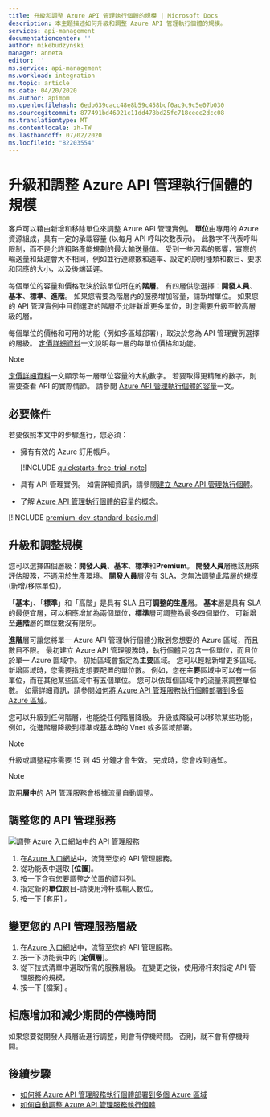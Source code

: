 ```yaml
---
title: 升級和調整 Azure API 管理執行個體的規模 | Microsoft Docs
description: 本主題描述如何升級和調整 Azure API 管理執行個體的規模。
services: api-management
documentationcenter: ''
author: mikebudzynski
manager: anneta
editor: ''
ms.service: api-management
ms.workload: integration
ms.topic: article
ms.date: 04/20/2020
ms.author: apimpm
ms.openlocfilehash: 6edb639cacc48e8b59c458bcf0ac9c9c5e07b030
ms.sourcegitcommit: 877491bd46921c11dd478bd25fc718ceee2dcc08
ms.translationtype: MT
ms.contentlocale: zh-TW
ms.lasthandoff: 07/02/2020
ms.locfileid: "82203554"
---
```

# <a name="upgrade-and-scale-an-azure-api-management-instance"></a>升級和調整 Azure API 管理執行個體的規模  

客戶可以藉由新增和移除單位來調整 Azure API 管理實例。 **單位**由專用的 Azure 資源組成，具有一定的承載容量 (以每月 API 呼叫次數表示)。 此數字不代表呼叫限制，而不是允許粗略產能規劃的最大輸送量值。 受到一些因素的影響，實際的輸送量和延遲會大不相同，例如並行連線數和速率、設定的原則種類和數目、要求和回應的大小，以及後端延遲。

每個單位的容量和價格取決於該單位所在的**階層**。 有四層供您選擇：**開發人員**、**基本**、**標準**、**進階**。 如果您需要為階層內的服務增加容量，請新增單位。 如果您的 API 管理實例中目前選取的階層不允許新增更多單位，則您需要升級至較高層級的層。

每個單位的價格和可用的功能（例如多區域部署），取決於您為 API 管理實例選擇的層級。 [定價詳細資料](https://azure.microsoft.com/pricing/details/api-management/?ref=microsoft.com&utm_source=microsoft.com&utm_medium=docs&utm_campaign=visualstudio)一文說明每一層的每單位價格和功能。 

>[!NOTE]
>[定價詳細資料](https://azure.microsoft.com/pricing/details/api-management/?ref=microsoft.com&utm_source=microsoft.com&utm_medium=docs&utm_campaign=visualstudio)一文顯示每一層單位容量的大約數字。 若要取得更精確的數字，則需要查看 API 的實際情節。 請參閱 [Azure API 管理執行個體的容量](api-management-capacity.md)一文。

## <a name="prerequisites"></a>必要條件

若要依照本文中的步驟進行，您必須：

+ 擁有有效的 Azure 訂用帳戶。

    [!INCLUDE [quickstarts-free-trial-note](../../includes/quickstarts-free-trial-note.md)]

+ 具有 API 管理實例。 如需詳細資訊，請參閱[建立 Azure API 管理執行個體](get-started-create-service-instance.md)。

+ 了解 [Azure API 管理執行個體的容量](api-management-capacity.md)的概念。

[!INCLUDE [premium-dev-standard-basic.md](../../includes/api-management-availability-premium-dev-standard-basic.md)]

## <a name="upgrade-and-scale"></a>升級和調整規模  

您可以選擇四個層級：**開發人員**、**基本**、**標準**和**Premium**。 **開發人員**層應該用來評估服務，不適用於生產環境。 **開發人員**層沒有 SLA，您無法調整此階層的規模 (新增/移除單位)。 

「**基本**」、「**標準**」和「高階」是具有 SLA 且可**調整的生產**層。 **基本**層是具有 SLA 的最便宜層，可以相應增加為兩個單位，**標準**層可調整為最多四個單位。 可新增至**進階**層的單位數沒有限制。

**進階**層可讓您將單一 Azure API 管理執行個體分散到您想要的 Azure 區域，而且數目不限。 最初建立 Azure API 管理服務時，執行個體只包含一個單位，而且位於單一 Azure 區域中。 初始區域會指定為**主要**區域。 您可以輕鬆新增更多區域。 新增區域時，您需要指定想要配置的單位數。 例如，您在**主要**區域中可以有一個單位，而在其他某些區域中有五個單位。 您可以依每個區域中的流量來調整單位數。 如需詳細資訊，請參閱[如何將 Azure API 管理服務執行個體部署到多個 Azure 區域](api-management-howto-deploy-multi-region.md)。

您可以升級到任何階層，也能從任何階層降級。 升級或降級可以移除某些功能，例如，從進階層降級到標準或基本時的 Vnet 或多區域部署。

> [!NOTE]
> 升級或調整程序需要 15 到 45 分鐘才會生效。 完成時，您會收到通知。

> [!NOTE]
> 取用**層中**的 API 管理服務會根據流量自動調整。

## <a name="scale-your-api-management-service"></a>調整您的 API 管理服務

![調整 Azure 入口網站中的 API 管理服務](./media/upgrade-and-scale/portal-scale.png)

1. 在[Azure 入口網站](https://portal.azure.com/)中，流覽至您的 API 管理服務。
2. 從功能表中選取 [**位置**]。
3. 按一下含有您要調整之位置的資料列。
4. 指定新的**單位**數目-請使用滑杆或輸入數位。
5. 按一下 [套用] 。

## <a name="change-your-api-management-service-tier"></a>變更您的 API 管理服務層級

1. 在[Azure 入口網站](https://portal.azure.com/)中，流覽至您的 API 管理服務。
2. 按一下功能表中的 [**定價層**]。
3. 從下拉式清單中選取所需的服務層級。 在變更之後，使用滑杆來指定 API 管理服務的規模。
4. 按一下 [檔案] 。

## <a name="downtime-during-scaling-up-and-down"></a>相應增加和減少期間的停機時間
如果您要從開發人員層級進行調整，則會有停機時間。 否則，就不會有停機時間。 


## <a name="next-steps"></a>後續步驟

- [如何將 Azure API 管理服務執行個體部署到多個 Azure 區域](api-management-howto-deploy-multi-region.md)
- [如何自動調整 Azure API 管理服務執行個體](api-management-howto-autoscale.md)
